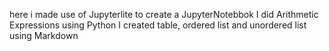 here i made use of Jupyterlite to create a JupyterNotebbok 
I did Arithmetic Expressions using Python
I created table, ordered list and unordered list using Markdown
